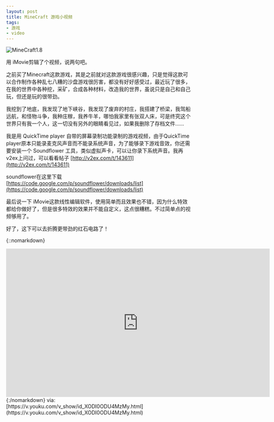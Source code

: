 ```yaml
---
layout: post
title: MineCraft 游戏小视频
tags:
- 游戏
- video
---
```

![MineCraft1.8](https://f.xavierskip.com:42049/i/a9d344ffa49154e3b12574b8e1c712eead87d91050bedcb462267667e90b989a.jpg)

用 iMovie剪辑了个视频，说两句吧。

之前买了Minecraft这款游戏，其是之前就对这款游戏很感兴趣，只是觉得这款可以合作制作各种乱七八糟的沙盘游戏很厉害，都没有好好感受过，最近玩了很多，在我的世界中各种挖，采矿，合成各种材料，改造我的世界，虽说只是自己和自己玩，但还是玩的很带劲。

我挖到了地底，我发现了地下峡谷，我发现了废弃的村庄，我搭建了桥梁，我驾船远航，和怪物斗争，我种庄稼，我养牛羊，哪怕我家里有张双人床，可是终究这个世界只有我一个人，这一切没有另外的眼睛看见过，如果我删除了存档文件……

我是用 QuickTime player 自带的屏幕录制功能录制的游戏视频，由于QuickTime player原本只能录麦克风声音而不能录系统声音，为了能够录下游戏音效，你还需要安装一个 Soundflower 工具，类似虚拟声卡，可以让你录下系统声音。我再v2ex上问过，可以看看帖子
[http://v2ex.com/t/143611](http://v2ex.com/t/143611)

soundflower在这里下载
[https://code.google.com/p/soundflower/downloads/list](https://code.google.com/p/soundflower/downloads/list)

最后说一下 iMovie这款线性编辑软件，使用简单而且效果也不错，因为什么特效都给你做好了，但是很多特效的效果并不能自定义，这点很糟糕。不过简单点的视频够用了。

好了，这下可以去折腾更带劲的红石电路了！



{::nomarkdown}
<iframe height=405 width=720 src='https://player.youku.com/embed/XODI0ODU4MzMy' frameborder=0></iframe>
{:/nomarkdown}
via:[https://v.youku.com/v_show/id_XODI0ODU4MzMy.html](https://v.youku.com/v_show/id_XODI0ODU4MzMy.html)
